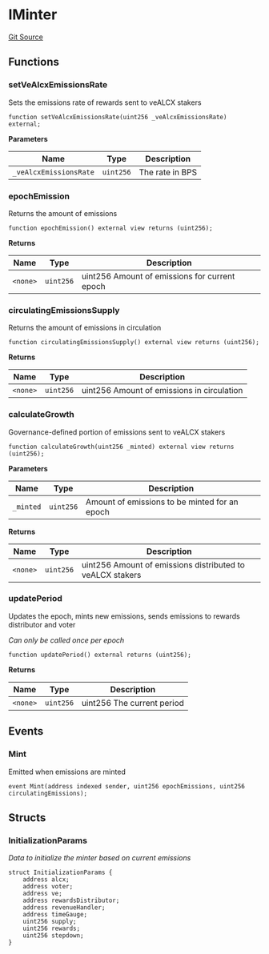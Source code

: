 # IMinter
[Git Source](https://github.com/alchemix-finance/alchemix-v2-dao/blob/d8d0b0d485c418b8ae578e8607716a71a6b37bf6/src/interfaces/IMinter.sol)


## Functions
### setVeAlcxEmissionsRate

Sets the emissions rate of rewards sent to veALCX stakers


```solidity
function setVeAlcxEmissionsRate(uint256 _veAlcxEmissionsRate) external;
```
**Parameters**

|Name|Type|Description|
|----|----|-----------|
|`_veAlcxEmissionsRate`|`uint256`|The rate in BPS|


### epochEmission

Returns the amount of emissions


```solidity
function epochEmission() external view returns (uint256);
```
**Returns**

|Name|Type|Description|
|----|----|-----------|
|`<none>`|`uint256`|uint256 Amount of emissions for current epoch|


### circulatingEmissionsSupply

Returns the amount of emissions in circulation


```solidity
function circulatingEmissionsSupply() external view returns (uint256);
```
**Returns**

|Name|Type|Description|
|----|----|-----------|
|`<none>`|`uint256`|uint256 Amount of emissions in circulation|


### calculateGrowth

Governance-defined portion of emissions sent to veALCX stakers


```solidity
function calculateGrowth(uint256 _minted) external view returns (uint256);
```
**Parameters**

|Name|Type|Description|
|----|----|-----------|
|`_minted`|`uint256`| Amount of emissions to be minted for an epoch|

**Returns**

|Name|Type|Description|
|----|----|-----------|
|`<none>`|`uint256`|uint256 Amount of emissions distributed to veALCX stakers|


### updatePeriod

Updates the epoch, mints new emissions, sends emissions to rewards distributor and voter

*Can only be called once per epoch*


```solidity
function updatePeriod() external returns (uint256);
```
**Returns**

|Name|Type|Description|
|----|----|-----------|
|`<none>`|`uint256`|uint256 The current period|


## Events
### Mint
Emitted when emissions are minted


```solidity
event Mint(address indexed sender, uint256 epochEmissions, uint256 circulatingEmissions);
```

## Structs
### InitializationParams
*Data to initialize the minter based on current emissions*


```solidity
struct InitializationParams {
    address alcx;
    address voter;
    address ve;
    address rewardsDistributor;
    address revenueHandler;
    address timeGauge;
    uint256 supply;
    uint256 rewards;
    uint256 stepdown;
}
```

